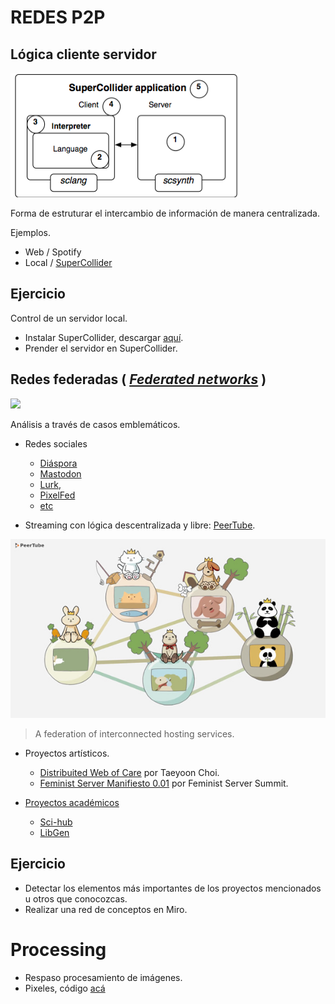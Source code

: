 # REDES P2P

## Lógica cliente servidor

![](https://github.com/MarianneTeixido/ArteEnRed/blob/main/img/clientesc.png)

Forma de estruturar el intercambio de información de manera centralizada. 

Ejemplos.
 
- Web / Spotify 
- Local / [SuperCollider](https://doc.sccode.org/Guides/ClientVsServer.html)

## Ejercicio

Control de un servidor local.  
- Instalar SuperCollider, descargar [aquí](https://supercollider.github.io/download). 
- Prender el servidor en SuperCollider.  


## Redes federadas ( [_Federated networks_](https://monoskop.org/Federated_networks) )

![](https://github.com/MarianneTeixido/ArteEnRed/blob/main/img/federacion.png)

Análisis a través de casos emblemáticos. 

- Redes sociales
	- [Diáspora](https://diasporafoundation.org/) 
	- [Mastodon](https://joinmastodon.org/)
	- [Lurk](https://lurk.org/),
	- [PixelFed](https://pixelfed.org/) 
	- [etc](https://fediverse.party/) 
	
- Streaming con lógica descentralizada y libre: [PeerTube](https://joinpeertube.org/).

![](https://github.com/MarianneTeixido/ArteEnRed/blob/main/img/peertube.jpg)

> A federation of interconnected hosting services.

- Proyectos artísticos.
	- [Distribuited Web of Care](http://distributedweb.care/posts/community/) por Taeyoon Choi. 
	- [Feminist Server Manifiesto 0.01](https://areyoubeingserved.constantvzw.org/Summit_afterlife.xhtml) por Feminist Server Summit. 

- [Proyectos académicos](https://torrentfreak.com/meet-the-guy-behind-the-libgen-torrent-seeding-movement-191205/) 
	- [Sci-hub](https://sci-hub.se/)
	- [LibGen](https://libgen.is/)
	
## Ejercicio

- Detectar los elementos más importantes de los proyectos mencionados u otros que conocozcas. 
- Realizar una red de conceptos en Miro.

# Processing 

- Respaso procesamiento de imágenes.
- Pixeles, código [acá]()
 



	 
